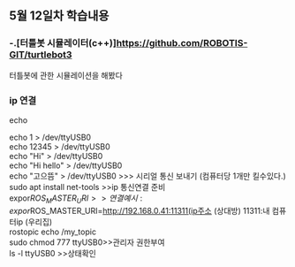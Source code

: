 ## 5월 12일차 학습내용    
### -.[터틀봇 시뮬레이터(c++)]https://github.com/ROBOTIS-GIT/turtlebot3    
터틀봇에 관한 시뮬레이션을 해봤다    
### ip 연결    
echo    

echo 1 > /dev/ttyUSB0     
echo 12345 > /dev/ttyUSB0    
echo "Hi" > /dev/ttyUSB0       
echo "Hi hello" > /dev/ttyUSB0    
echo "고으뜸" > /dev/ttyUSB0 >>> 시리얼 통신 보내기 (컴퓨터당 1개만 킬수있다.)     
sudo apt install net-tools  >>ip 통신연결 준비    
expor$ROS_MASTER_URI >>     
연결 예시:    
expor$ROS_MASTER_URI=http://192.168.0.41:11311(ip주소 (상대방)  11311:내 컴퓨터ip (우리집)    
rostopic echo /my_topic    
sudo chmod 777 ttyUSB0>>관리자 권한부여    
ls -l ttyUSB0 >>상태확인    
